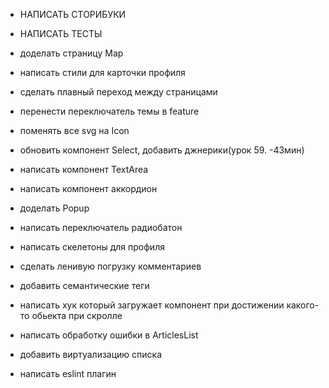 - НАПИСАТЬ СТОРИБУКИ
- НАПИСАТЬ ТЕСТЫ

- доделать страницу Map
- написать стили для карточки профиля
- сделать плавный переход между страницами
- перенести переключатель темы в feature
- поменять все svg на Icon
- обновить компонент Select, добавить джнерики(урок 59. -43мин)

- написать компонент TextArea
- написать компонент аккордион
- доделать Popup
- написать переключатель радиобатон

- написать скелетоны для профиля
- сделать ленивую погрузку комментариев
- добавить семантические теги
- написать хук который загружает компонент при достижении какого-то обьекта при скролле
- написать обработку ошибки в ArticlesList
- добавить виртуализацию списка
- написать eslint плагин